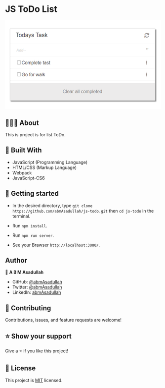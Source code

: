 # JS ToDo List

![screenshot](./images/demo.PNG)<br>
## 👩🏼‍💻 About
This is project is for list ToDo.<br>

## 🔧 Built With
- JavaScript (Programming Language)
- HTML/CSS (Markup Language)
- Webpack
- JavaScript-CS6

## 🤖 Getting started

- In the desired directory, type `git clone https://github.com/abmAsadullah/js-todo.git` then `cd js-todo` in the terminal.

- Run `npm install`.

- Run `npm run server`.

- See your Brawser `http://localhost:3000/`.

## Author

👤 **A B M Asadullah**

- GitHub: [@abmAsadullah](https://github.com/abmAsadullah)
- Twitter: [@abmAsadullah](https://twitter.com/abmAsadullah)
- LinkedIn: [abmAsadullah](https://www.linkedin.com/in/abmAsadullah)


## 🤝 Contributing

Contributions, issues, and feature requests are welcome!

## ⭐ Show your support

Give a ⭐️ if you like this project!

## 📝 License

This project is [MIT](https://opensource.org/licenses/MIT) licensed.
